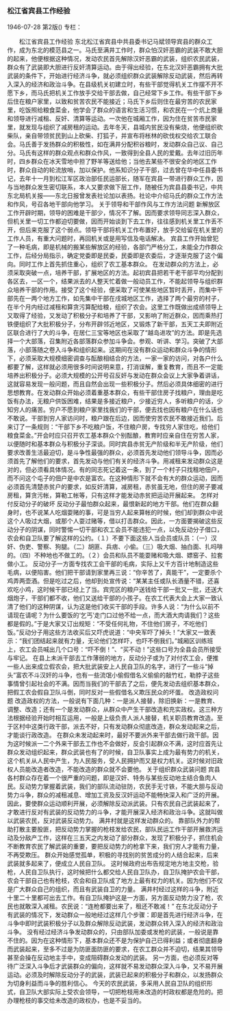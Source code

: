 ### 松江省宾县工作经验

1946-07-28
第2版()
专栏：

　　松江省宾县工作经验
    东北松江省宾县中共县委书记马斌领导宾县的群众工作，成为东北的模范县之一。马氏至满井工作时，群众怕汉奸恶霸的武装不敢大胆的起来，他便根据这种情况，发动农民首先解除汉奸恶霸的武装，组织农民武装，群众有了武装即大胆进行反奸清算运动。由于得出经验，在东北汉奸恶霸拥有大批武装的条件下，开始进行经济斗争，就必须组织群众武装解除反动武装，然后再转入深入的经济和政治斗争。在县级机关初建立时，有些干部觉得机关工作摆不开不愿下乡，而马氏把机关工作放手交给干部去做，自己经常下乡工作。有些干部下乡后住在粮户家里，以致和贫苦农民不能接近；马氏下乡后则住在最穷苦的农民家里，吃饭照给粮食菜金，他学会了群众的语言和生活习惯，和农民在一个炕上商量和领导进行减租、反奸、清算等运动。一次他在城厢工作，因为住在贫苦市民家里，就发现与组织了减房租的运动。去年冬天，县城内贫民没有柴烧，他便组织砍柴队，亲自带领贫民到山上砍柴、打狐子，并宣布将枨林的砍伐权交给农工联合会。马氏善于发扬群众的积极性，如在满井分配积谷粮时，发动群众自己议、自己分。马氏有这样的群众观点和群众作风，一致得到全县人民的爱戴。去年过旧历年时，四乡群众在冰天雪地中担了野羊等送给他；当他去某些不很安全的地区工作时，群众自动的轮流放哨，加以保护。他系知识分子干部，过去曾在华中任县委书记，去年十一月到松江军区政治部任民运部长，随军在宾县一带进行群众工作，因与当地群众发生密切联系，本人又要求做下层工作，随被任为宾县县委书记，中共东北局机关报——东北日报曾发表社论加以表扬。社论中介绍马氏的群众工作方法和作风，号召各地干部向他学习。
            关于领导和干部作风与工作方法问题
    新解放区工作开辟时期，领导的困难是干部少，情况不了解。因而要求领导同志深入群众，但机关里一切工作都迫切要做，因而开始谈到下去工作，往往感到机关里工作丢不开，但后来克服了这个弱点。领导干部将机关工作布置好，放手交给留在机关里的工作人员，有重大问题时，再回机关或是用写信及电话解决。
    宾县工作开始曾犯了一种毛病，即是机械的搬某些解放区的经验，各部门严格分工，未能全力作群众工作，后经分局指示，确定党委即是民委，民委即是农委后，才逐渐克服了这个偏向。同时工作上首先抓住重心，组织了农工基本群众。
    在发动群众的方法上，必须采取突破一点，培养干部，扩展地区的方法。起初宾县把若干老干部平均分配到各区去，一区一个，结果派去的人整天忙着做一般动员工作，不能起领导与组织群众培养干部的作用。接受了这个经验，便采取了可使某些地区暂时丢开，而集中干部先在一两个地方工作，如先集中干部在戌城地区工作，选择了两个最穷的村子，在半个月内经过减租和算贪污算配给粮，组织了农会。这里工作既做出成绩领导上又取得了经验，又发动了积极分子和培养了干部，又影响了附近群众，因而乘热打铁便组织了大批积极分子，分布开辟邻近地区，又锻炼了新干部，五天工夫即附近区联合进行了大的斗争，在居仁三宝等地区也采取了“越岛进攻”的方法。即是先选择一个大部落，召集附近各部落群众参加斗争会。参观、听讲、学习。突破了大部落，小部落随之卷入斗争和组织起来。这期间在没有群众运动和群众斗争的情形下，必须采取大规模细密调查与酝酿相结合的方法，一家一家的访问，对各户什么都要了解，这样就必须用很多时间说明来意，打消误解，重复教育，而且不一定能培养出积极分子。必须大规模的公开号召反奸与发动在群众会议上大家争着讲话，这就容易发现一般问题，而且自然会出现一些积极分子。然后必须具体细密的进行思想教育。在发动群众开始必须着重基本群众，有些干部住房子找粮户，理由是吃饭有办法，无粮户供饭困难，结果是多接近粮户，少接近穷人，多听粮户的话，少知穷人的痛苦。穷户不愿到粮户家里找我们的干部，便去找也因有粮户在什么话也不敢说。干部到穷人家访问时，粮户跟在后边，因而使穷苦农民不敢接近我们。后来订了一条规则：“干部下乡不吃粮户饭，不住粮户房，专找穷人家住吃，给他们粮食菜金。”开会时应只召开农工基本群众个别酝酿，教育时应亲自住在穷苦人家，以便随时和基本群众与积极分子深谈。同时宾县赤贫无产阶级和半无产阶级，他们要求改善生活最迫切，是斗争性最强的群众，必须首先发动他们领导斗争，因而必须首先了解他们的要求，首先发动与他们有关的经济斗争。用减租来发动群众这是对的，但必须看具体情况。有的同志死记着这一条，到了一个村子只找租地佃户，而不问这个屯子的佃户是中农是富农。在这种情形下就不会有大的群众运动，因而必须首先清楚赤贫户的要求，如反奸清算，减房租，赤贫虽无地，但住的房子要减房租，算贪污帐，算勒工帐等，只有这样才能发动赤贫把运动开展起来。
            怎样对付反动分子的破坏
    反动分子最怕群众起来，最恨新起的地方干部。他们在群众翻身时，也不说某人吃烟耍赌的事，可是当穷人起来算帐的时候，他们却到群众中说这个人吸过大烟，或那个人耍过赌等，借以打击群众。因此，一方面要揭破这些反动分子的阴谋，同时警惕一切干部和农工会员不能违犯一点，以免反动分子借口，农会和自卫队要了解这样的公约。（１）不要下面这些人当会员或队员：（一）汉奸、伪吏、警察、狗腿。（二）胡匪、兵痞、小偷。（三）吸大烟、抽白面、扎吗啡的。（四）不种地也不做工的。（２）会员和队员不能耍赌和吸大烟、嫖窑子、拉套做小工。
    反动分子一方面专找农工会干部的毛病，实际上又千方百计地制造这些毛病，以便陷害。他们把干部请到家里再三说：“你辛苦了，真能干”，一定要杀个鸡弄两壶酒。但是吃过之后，他却到处宣传说：“某某主任或队长酒量不错，还喜欢吃小鸡，这时候干部已经上了当。宾完区的粮户送钱给干部一批又一批，还送大烟炮子，干部们都不收，他们又送给干部的小孩子。在农工代表大会上大家一致认清了他们的这种阴谋，认为这是他们收买干部的手段。许多人说：“为什么以前不请现在请呢？为什么要饭的‘乞丐’走门口过他不给一点，而大酒大肉请我们？这些都是假的。”于是大家又订出规矩：“不受任何礼物，不住他们房子，不吃他们饭。”反动分子用这些方法收买后又吓虎说道：“中央军吓了掉头！”大家又一致表示：“我们团结起来就有力量，无论他们怎样吓，也吓不倒我们。”城厢区训练班上，农工会员喊出几个口号：“吓不倒！”、“买不动！”这些口号为全县会员所接受与牢记。
    在县上未派干部去工作薄弱的地方，反动分子或为了对付农工会，便推一些人出来成立假农会，把大批武装安上人民自卫队的名字，进行了一些斗“掉头”富农不斗汉奸的斗争，也有一些流氓小偷假借名义偷偷的敲竹杠，勒脖子这些事情曾引起社会的不满。因而当我们的干部去了之后，便先发动去组织基本群众，把假工农会假自卫队斗倒，同时反对一些假借名义欺压民众的坏蛋。
            改造政权问题
    改造政权的方法，一般说有下面几种：一是派人接替，除旧换新：一是教育、调整、改造；还有一个是发动群众，从群众中产生干部改造和充实政权。这三种方法根据经验开始时相互运用，一般是上级负责人派人接替，机关职员教育改造。至于区村中这类行政干部，派去不好，只有发动群众彻底改造，群众发动起来之后，才能谈行政改造。
    在群众未发动起来时，最好不要派外来干部去做行政干部。因为这时候派一二个外来干部去工作也不会做好，反会引起群众不满，这时应首先让群众发动组织起来，群众武装也有了的时候，自卫队事实上成为最有势力的机关，这个机关从人民中产生，为人民服务，受人民拥护而又是权力机关。这时候对旧政权人员能改造者改造，不能改造的群众就不会要他。
            关于组织群众武装问题
    宾县各村群众存在着一个很严重的问题，即是汉奸、特务与某些反动地主结合鱼肉人民。反动势力掌握着武装，我们的部队流动驻防，农民手无寸铁，不能大胆与反动势力斗争，群众的减租减息、增加工资及反汉奸运动不能畅快深入和广泛的开展。因此，要使群众运动顺利开展，必须解除反动派武装。只有农民自己武装起来了，才敢进行反对有武装的反动势力的斗争，才能开展深入经济和政治斗争。这就叫做以武装农民，反对武装反动势力。
    满井村就是这样发动群众的。
    靠部队外力的帮助打散主要股匪，把反动势力掌握的枪枝发给农民，部队民运工作干部开展救济运动及分敌产工作，这样在三五天之内发动了部分群众，发现了积极分子，抓住机会不断教育农民了解武装的重要，要把反动势力的枪拿下来，我们穷人才能有力量，不再受欺压。
    群众开始感觉孤单，积极的寻找别的贫苦成分的人结合起来，后来武装就多起来了，便成立人民自卫队。
    这时候政府出布告规定地方地主交枪，验枪，人民自卫队执行，这时候把什么都交给人民自卫队办，自卫队掩护农会干部，农会干部自己也有枪枝，农会和自卫队成了地方上最有权力的机关。因为他们不仅是广大群众自己的组织，而且有武装自卫的力量。
    满井村经过这样的斗争，附近十里二十里都可出去工作。有自卫队掩护这是一方面，另方面反动势力没了枪，农民也就敢深入减租。农民说：“连枪都要出来了，租还不敢减！”
    在东北反动分子有武装的情况下，发动群众一般地经过这样几个步骤：即是首先进行经济斗争，在斗争中即时武装积极分子以及群众解除反动武装，发动群众转入深入的经济和政治斗争。
    没有经过经济斗争发动群众的，只由部队加委或发枪的武装，一般说是靠不住的。因为在这种情形下，基本群众还不是为保护自己已得利益；或者彻底翻身而武装起来，至多不过是为防匪面防匪的要求，在农工群众并不迫切，结果其领导甚至会操在反动地主手中，变成阻碍群众发动的武装。
    另一方面，也必须反对等待广泛深入斗争后才武装群众的偏向，这样就不易发动群众深入斗争，又不易开展运动。必须及时解除反动分子的武装，武装已起来的积极分子和群众，以发扬群众为切身利益而斗争的胜利信心。
    今天的农民武装，多采用人民自卫队的组织形式，自卫队大部实际上受农会领导，一切把枪枝用未改造的村政权都是危险的。把办理枪枝的事交给未改造的政权办，也是不妥当的。
